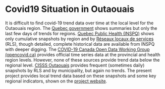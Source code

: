 Covid19 Situation in Outaouais
==============================

It is difficult to find covid-19 trend data over time at the local level for the Outaouais region. The [Quebec government](https://www.quebec.ca/en/health/health-issues/a-z/2019-coronavirus/situation-coronavirus-in-quebec/) shows summaries but only the last few days of trends for regions.
[Quebec Public Health (INSPQ)](https://www.inspq.qc.ca/covid-19/donnees)
shows only cumulative snapshots by region and by [Réseaux locaux de services](https://www.inspq.qc.ca/covid-19/donnees/par-region) (RLS), though detailed, complete historical data are available from INSPQ with deeper digging. The [COVID-19 Canada Open Data Working Group (opencovid.ca)](https://opencovid.ca/) provides official time series data at the provincial and health region levels. However, none of these sources provide trend data below the regional level. [CISSS Outaouais](https://cisss-outaouais.gouv.qc.ca/language/en/covid19-en/) provides frequent (sometimes daily) snapshots by RLS and by municipality, but again no trends. The present project provides local trend data based on these snapshots and some key regional indicators, shown on the [project website](https://timothoms.github.io/covid19Outaouais/).
